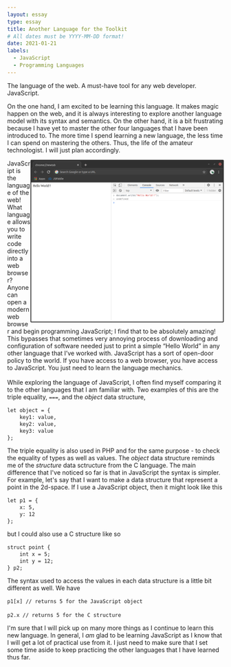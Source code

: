 ```yaml
---
layout: essay
type: essay
title: Another Language for the Toolkit
# All dates must be YYYY-MM-DD format!
date: 2021-01-21
labels:
  - JavaScript
  - Programming Languages
---
```


The language of the web. A must-have tool for any web developer. JavaScript.

On the one hand, I am excited to be learning this language. It makes magic happen on the web, and it is always interesting to explore another language model with its syntax and semantics. On the other hand, it is a bit frustrating because I have yet to master the other four languages that I have been introduced to. The more time I spend learning a new language, the less time I can spend on mastering the others. Thus, the life of the amateur technologist. I will just plan accordingly.

<img style="float: right;" src="../images/js-browser.png" width="450">

JavaScript is the language of the web! What language allows you to write code directly into a web browser? Anyone can open a modern web browser and begin programming JavaScript; I find that to be absolutely amazing! This bypasses that sometimes very annoying process of downloading and configuration of software needed just to print a simple “Hello World” in any other language that I’ve worked with. JavaScript has a sort of open-door policy to the world. If you have access to a web browser, you have access to JavaScript. You just need to learn the language mechanics.
<br><br>
While exploring the language of JavaScript, I often find myself comparing it to the other languages that I am familiar with. Two examples of this are the triple equality, `===`, and the <em>object</em> data structure,

```
let object = {
    key1: value,
    key2: value,
    key3: value
};
```

The triple equality is also used in PHP and for the same purpose - to check the equality of types as well as values. The <em>object</em> data structure reminds me of the <em>structure</em> data sctructure from the C language. The main difference that I've noticed so far is that in JavaScript the syntax is simpler. For example, let's say that I want to make a data structure that represent a point in the 2d-space. If I use a JavaScript object, then it might look like this

```
let p1 = {
    x: 5,
    y: 12
};
```

but I could also use a C structure like so

```
struct point {
    int x = 5;
    int y = 12;
} p2;
```
The syntax used to access the values in each data structure is a little bit different as well. We have
```
p1[x] // returns 5 for the JavaScript object

p2.x // returns 5 for the C structure
```
I'm sure that I will pick up on many more things as I continue to learn this new language. In general, I <em>am</em> glad to be learning JavaScript as I know that I will get a lot of practical use from it. I just need to make sure that I set some time aside to keep practicing the other languages that I have learned thus far.
<br><br>
